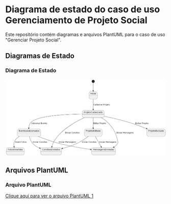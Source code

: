 # Diagrama de estado do caso de uso Gerenciamento de Projeto Social

Este repositório contém diagramas e arquivos PlantUML para o caso de uso "Gerenciar Projeto Social".

## Diagramas de Estado

### Diagrama de Estado 
![Diagrama de Estado 1](1.png)


## Arquivos PlantUML

### Arquivo PlantUML 
[Clique aqui para ver o arquivo PlantUML 1](1.puml)
